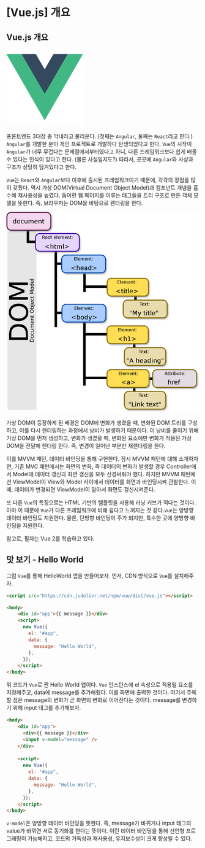 # [Vue.js] 개요

## Vue.js 개요

![vue-logo](/assets/img/thumb/vuejs.png)

프론트엔드 3대장 중 막내라고 불리운다. (첫째는 `Angular`, 둘째는 `React`라고 한다.) `Angular`를 개발한 분이 개인 프로젝트로 개발하다 탄생되었다고 한다. `Vue`의 시작이 `Angular`가 너무 무겁다는 문제점에서부터였다고 하니, 다른 프레임워크보다 쉽게 배울 수 있다는 인식이 있다고 한다. (물론 사실일지도?) 따라서, 곳곳에 `Angular`와 사상과 구조가 상당히 담겨있다고 한다.

`Vue`는 `React`와 `Angular`보다 이후에 출시된 프레임워크이기 때문에, 각각의 장점을 많이 갖췄다. 역시 가상 DOM(Virtual Document Object Model)과 컴포넌트 개념을 흡수해 재사용성을 높였다. 돔이란 웹 페이지를 이루는 태그들을 트리 구조로 만든 객체 모델을 뜻한다. 즉, 브라우저는 DOM을 바탕으로 렌더링을 한다. 

![dom-tree](/assets/img/posts/vuejs/dom-tree.png)

가상 DOM이 등장하게 된 배경은 DOM에 변화가 생겼을 때, 변화된 DOM 트리를 구성하고, 이를 다시 렌더링하는 과정에서 낭비가 발생하기 때문이다. 이 낭비를 줄이기 위해 가상 DOM을 먼저 생성하고, 변화가 생겼을 때, 변화된 요소에만 변화가 적용된 가상 DOM을 전달해 렌더링 한다. 즉, 변경이 일어난 부분만 재렌더링을 한다.

이를 MVVM 패턴, 데이터 바인딩을 통해 구현한다. 잠시 MVVM 패턴에 대해 소개하자면, 기존 MVC 패턴에서는 화면의 변화, 즉 데이터의 변화가 발생할 경우 Controller에서 Model에 데이터 갱신과 화면 갱신을 모두 신경써줘야 했다. 하지만 MVVM 패턴에선 ViewModel이 View와 Model 사이에서 데이터를 화면과 바인딩시켜 관찰한다. 이 때, 데이터가 변경되면 ViewModel이 알아서 화면도 갱신시켜준다. 

또 다른 `Vue`의 특징으로는 HTML 기반의 템플릿을 사용해 러닝 커브가 적다는 것이다. 아마 이 때문에 `Vue`가 다른 프레임워크에 비해 쉽다고 느껴지는 것 같다.`Vue`는 양방향 데이터 바인딩도 지원한다. 물론, 단방향 바인딩이 주가 되지만, 특수한 곳에 양방향 바인딩을 지원한다.

참고로, 필자는 Vue 2를 학습하고 있다.

## 맛 보기 - Hello World

그럼 `Vue`를 통해 HelloWorld 앱을 만들어보자. 먼저, CDN 방식으로 `Vue`를 설치해주자.

```html
<script src="https://cdn.jsdelivr.net/npm/vue/dist/vue.js"></script>
```

```html
<body>
    <div id="app">{{ message }}</div>
    <script>
      new Vue({
        el: "#app",
        data: {
          message: "Hello World",
        },
      });
    </script>
</body>
```

위 코드가 `Vue`로 짠 Hello World 앱이다. `Vue` 인스턴스에 el 속성으로 적용될 요소를 지정해주고, data에 message를 추가해줬다. 이를 화면에 출력한 것이다. 여기서 주목할 점은 message의 변화가 곧 화면의 변화로 이어진다는 것이다. message를 변경하기 위해 input 태그를 추가해보자.

```html
<body>
    <div id="app">
      <div>{{ message }}</div>
      <input v-model="message" />
    </div>
    
    <script>
      new Vue({
        el: "#app",
        data: {
          message: "Hello World",
        },
      });
    </script>
</body>
```

`v-model`은 양방향 데이터 바인딩을 뜻한다. 즉, message가 바뀌거나 input 태그의 value가 바뀌면 서로 동기화를 한다는 뜻이다. 이런 데이터 바인딩을 통해 선언형 프로그래밍이 가능해지고, 코드의 가독성과 재사용성, 유지보수성이 크게 향상될 수 있다.